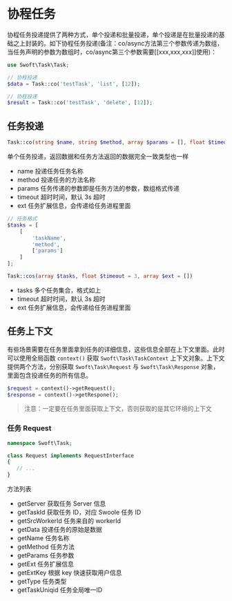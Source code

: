# 协程任务

协程任务投递提供了两种方式，单个投递和批量投递，单个投递是在批量投递的基础之上封装的。如下协程任务投递(备注：co/async方法第三个参数传递为数组，当任务声明的参数为数组时，co/async第三个参数需要[[xxx,xxx,xxx]]使用)：

```php
use Swoft\Task\Task;

// 协程投递
$data = Task::co('testTask', 'list', [12]);

// 协程投递
$result = Task::co('testTask', 'delete', [12]);
```


## 任务投递

```php
Task::co(string $name, string $method, array $params = [], float $timeout = 3, array $ext = [])
```

单个任务投递，返回数据和任务方法返回的数据完全一致类型也一样

- name 投递任务任务名称
- method 投递任务的方法名称
- params 任务传递的参数即是任务方法的参数，数组格式传递
- timeout 超时时间，默认 3s 超时
- ext 任务扩展信息，会传递给任务进程里面


```php
// 任务格式
$tasks = [
    [
        'taskName',
        'method',
        ['params']
    ]
];

Task::cos(array $tasks, float $timeout = 3, array $ext = [])
```

- tasks 多个任务集合，格式如上
- timeout 超时时间，默认 3s 超时
- ext 任务扩展信息，会传递给任务进程里面

## 任务上下文

有些场景需要在任务里面拿到任务的详细信息，这些信息全部在上下文里面。此时可以使用全局函数 `context()` 获取 `Swoft\Task\TaskContext` 上下文对象。上下文提供两个方法，分别获取 `Swoft\Task\Request` 与 `Swoft\Task\Response` 对象，里面包含投递任务的所有信息。

```php
$request = context()->getRequest();
$response = context()->getRespone();
```

> 注意：一定要在任务里面获取上下文，否则获取的是其它环境的上下文

### 任务 Request


```php
namespace Swoft\Task;

class Request implements RequestInterface
{
   // ...
}
```

方法列表

- getServer 获取任务 Server 信息
- getTaskId 获取任务 ID，对应 Swoole 任务 ID
- getSrcWorkerId 任务来自的 workerId
- getData 投递任务的原始是数据
- getName 任务名称
- getMethod 任务方法
- getParams 任务参数
- getExt 任务扩展信息
- getExtKey 根据 key 快速获取用户信息
- getType 任务类型
- getTaskUniqid 任务全局唯一ID
